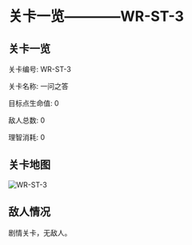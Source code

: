 # 关卡一览————WR-ST-3


## 关卡一览

关卡编号: WR-ST-3

关卡名称: 一问之答

目标点生命值: 0

敌人总数: 0

理智消耗: 0


## 关卡地图
![WR-ST-3](./oprMap/WR-ST-3.png)

## 敌人情况

剧情关卡，无敌人。

